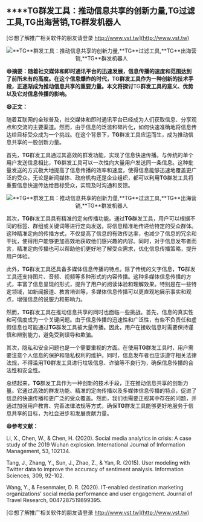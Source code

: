 ## ****TG**群发工具：推动信息共享的创新力量,**TG**过滤工具,**TG**出海营销,**TG**群发机器人**

[😍想了解推广相关软件的朋友请登录 http://www.vst.tw](http://www.vst.tw)

 <center><img src="https://vst.tw/MP4/tuiguang/png/1.png" alt="**TG**群发工具：推动信息共享的创新力量,**TG**过滤工具,**TG**出海营销,**TG**群发机器人"></center>

**😄摘要：随着社交媒体和即时通讯平台的迅速发展，信息传播的速度和范围达到了前所未有的高度。在这个信息爆炸的时代，**TG**群发工具作为一种创新的技术手段，正逐渐成为推动信息共享的重要力量。本文将探讨**TG**群发工具的意义、优势以及它对信息传播的影响。**

**😄正文：**

随着互联网的全球普及，社交媒体和即时通讯平台已经成为人们获取信息、分享观点和交流的主要渠道。然而，由于信息的泛滥和碎片化，如何快速准确地将信息传达给目标受众成为一个挑战。在这个背景下，**TG**群发工具应运而生，成为推动信息共享的一股创新力量。

首先，**TG**群发工具通过其高效的群发功能，实现了信息快速传播。与传统的单个用户发送信息相比，**TG**群发工具可以一次性向大量用户发送同一条信息。这种批量发送的方式极大地提高了信息传播的效率和速度，使得信息能够迅速地覆盖更广泛的受众。无论是新闻媒体、政府机构还是企业组织，都可以利用**TG**群发工具将重要信息快速传达给目标受众，实现及时沟通和反馈。

 <center><img src="https://vst.tw/MP4/tuiguang/png/1.png" alt="**TG**群发工具：推动信息共享的创新力量,**TG**过滤工具,**TG**出海营销,**TG**群发机器人"></center>

其次，**TG**群发工具具有精准的定向传播功能。通过**TG**群发工具，用户可以根据不同的标签、群组或关键词等进行定向发送，将信息精准地传递给特定的受众群体。这种精准定向的传播方式，不仅提高了信息的有效传达率，也减少了信息的冗余和干扰，使得用户能够更加高效地获取他们感兴趣的内容。同时，对于信息发布者而言，精准定向传播也可以帮助他们更好地了解受众需求，优化信息传播策略，提升用户体验。

此外，**TG**群发工具还具备多媒体信息传播的特点。除了传统的文字信息，**TG**群发工具还支持图片、音频、视频等多种形式的内容传播。这种多媒体信息传播的方式，丰富了信息呈现的形式，提升了用户的阅读体验和理解效果。特别是在一些特定领域，如新闻报道、教育培训等，多媒体信息传播可以更直观地展示事实和观点，增强信息的说服力和影响力。

然而，**TG**群发工具在推动信息共享的同时也面临一些挑战。首先，信息的真实性和可信度成为一个关键问题。由于信息传播的迅速性和广泛性，有些不负责任和虚假信息也可能通过**TG**群发工具被大量传播。因此，用户在接收信息时需要保持谨慎和辨别能力，避免受到误导和欺骗。

其次，隐私和安全问题也是一个需要重视的方面。在使用**TG**群发工具时，用户需要注意个人信息的保护和隐私权利的维护。同时，信息发布者也应该遵守相关法律法规，不得滥用**TG**群发工具进行垃圾信息、诈骗等不良行为，确保信息传播的合法性和安全性。

总结起来，**TG**群发工具作为一种创新的技术手段，正在推动信息共享的创新力量。它通过高效的群发功能、精准的定向传播以及多媒体信息传播的特点，促进了信息的快速传播和更广泛的受众覆盖。然而，我们也需要正视其中存在的问题，并通过加强用户教育、完善法律法规等方式，确保**TG**群发工具能够更好地服务于信息共享的目标，为社会进步和发展贡献力量。

**😄参考文献：**

Li, X., Chen, W., & Chen, H. (2020). Social media analytics in crisis: A case study of the 2019 Wuhan explosion. International Journal of Information Management, 53, 102134.

Tang, J., Zhang, Y., Sun, J., Zhao, Z., & Yan, R. (2015). User modeling with Twitter data to improve the accuracy of sentiment analysis. Information Sciences, 309, 92-102.

Wang, Y., & Fesenmaier, D. R. (2020). IT-enabled destination marketing organizations’ social media performance and user engagement. Journal of Travel Research, 0047287519899395.

[😍想了解推广相关软件的朋友请登录 http://www.vst.tw](http://www.vst.tw)



